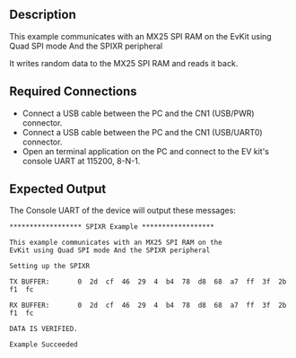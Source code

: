 ## Description

This example communicates with an MX25 SPI RAM on the EvKit using Quad SPI mode And the SPIXR peripheral

It writes random data to the MX25 SPI RAM and reads it back.

## Required Connections

-   Connect a USB cable between the PC and the CN1 (USB/PWR) connector.
-   Connect a USB cable between the PC and the CN1 (USB/UART0) connector.
-   Open an terminal application on the PC and connect to the EV kit's console UART at 115200, 8-N-1.

## Expected Output

The Console UART of the device will output these messages:

```
****************** SPIXR Example ******************

This example communicates with an MX25 SPI RAM on the
EvKit using Quad SPI mode And the SPIXR peripheral

Setting up the SPIXR

TX BUFFER:       0  2d  cf  46  29  4  b4  78  d8  68  a7  ff  3f  2b  f1  fc

RX BUFFER:       0  2d  cf  46  29  4  b4  78  d8  68  a7  ff  3f  2b  f1  fc

DATA IS VERIFIED.

Example Succeeded
```
